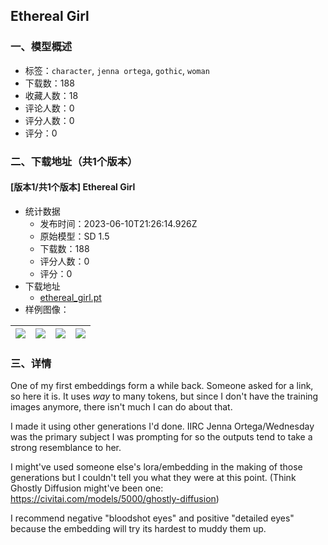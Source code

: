 ## Ethereal Girl
### 一、模型概述

- 标签：`character`, `jenna ortega`, `gothic`, `woman`
- 下载数：188
- 收藏人数：18
- 评论人数：0
- 评分人数：0
- 评分：0

### 二、下载地址（共1个版本）

#### [版本1/共1个版本] Ethereal Girl

- 统计数据
  - 发布时间：2023-06-10T21:26:14.926Z
  - 原始模型：SD 1.5
  - 下载数：188
  - 评分人数：0
  - 评分：0
- 下载地址
  - [ethereal_girl.pt](https://civitai.com/api/download/models/93350)
- 样例图像：

| <img src="https://image.civitai.com/xG1nkqKTMzGDvpLrqFT7WA/13b74faa-6cae-4690-b3b9-3770f1b0882a/width=450/1101309.jpeg" /> | <img src="https://image.civitai.com/xG1nkqKTMzGDvpLrqFT7WA/3b4d7885-0499-4ddd-9ea1-9ca049ca3213/width=450/1101312.jpeg" /> | <img src="https://image.civitai.com/xG1nkqKTMzGDvpLrqFT7WA/d77a35a5-b2cb-42b8-b75c-706042fb015f/width=450/1101317.jpeg" /> | <img src="https://image.civitai.com/xG1nkqKTMzGDvpLrqFT7WA/28229c3c-3e17-4246-a8c1-ede84b8f28fe/width=450/1101308.jpeg" /> |
| ---- | ---- | ---- | ---- |


### 三、详情
<p>One of my first embeddings form a while back. Someone asked for a link, so here it is. It uses <em>way</em> to many tokens, but since I don't have the training images anymore, there isn't much I can do about that.</p><p></p><p>I made it using other generations I'd done. IIRC Jenna Ortega/Wednesday was the primary subject I was prompting for so the outputs tend to take a strong resemblance to her.</p><p>I might've used someone else's lora/embedding in the making of those generations but I couldn't tell you what they were at this point. (Think Ghostly Diffusion might've been one: <a target="_blank" rel="ugc" href="https://civitai.com/models/5000/ghostly-diffusion">https://civitai.com/models/5000/ghostly-diffusion</a>)</p><p></p><p>I recommend negative "bloodshot eyes" and positive "detailed eyes" because the embedding will try its hardest to muddy them up.</p>